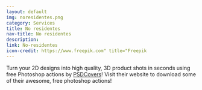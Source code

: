```yaml
---
layout: default
img: noresidentes.png
category: Services
title: No residentes
nav-title: No residentes
description:
link: No-residentes
icon-credit: https://www.freepik.com" title="Freepik
---
```

  Turn your 2D designs into high quality, 3D
  product shots in seconds using free Photoshop actions by [PSDCovers](http://www.psdcovers.com/)! Visit
  their website to download some of their awesome, free photoshop actions!
